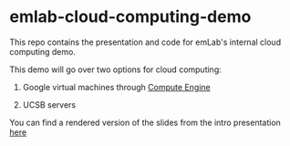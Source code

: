 # emlab-cloud-computing-demo
This repo contains the presentation and code for emLab's internal cloud computing demo.

This demo will go over two options for cloud computing:

1. Google virtual machines through [Compute Engine](https://cloud.google.com/compute) 

2. UCSB servers  

You can find a rendered version of the slides from the intro presentation [here](https://emlab-ucsb.github.io/emlab-cloud-computing-demo)